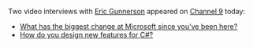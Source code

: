 Two video interviews with [Eric Gunnerson](http://blogs.msdn.com/ericgu) appeared on [Channel 9](http://channel9.msdn.com/) today:

  * [What has the biggest change at Microsoft since you've been here?](http://channel9.msdn.com/ShowPost.aspx?PostID=5719#5719) 
  * [How do you design new features for C#?](http://channel9.msdn.com/ShowPost.aspx?PostID=5722#5722) 

 